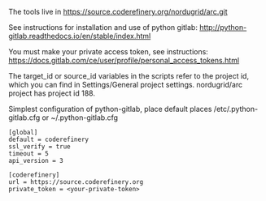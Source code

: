 The tools live in https://source.coderefinery.org/nordugrid/arc.git

See instructions for installation and use of python gitlab: http://python-gitlab.readthedocs.io/en/stable/index.html

You must make your private access token, see instructions: https://docs.gitlab.com/ce/user/profile/personal_access_tokens.html

The  target_id or source_id variables in the scripts refer to the project id, which you can find in Settings/General project settings. nordugrid/arc project has project id 188. 

Simplest configuration of python-gitlab, place default places /etc/.python-gitlab.cfg or  ~/.python-gitlab.cfg

```
[global]
default = coderefinery
ssl_verify = true
timeout = 5
api_version = 3

[coderefinery]
url = https://source.coderefinery.org
private_token = <your-private-token>
```

